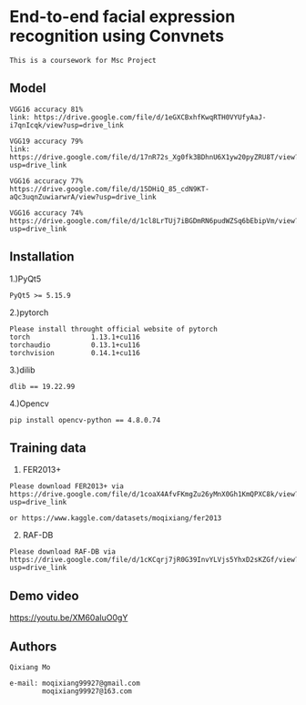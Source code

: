 # End-to-end facial expression recognition using Convnets
```
This is a coursework for Msc Project
```

## Model
```
VGG16 accuracy 81%
link: https://drive.google.com/file/d/1eGXCBxhfKwqRTH0VYUfyAaJ-i7qnIcqk/view?usp=drive_link

VGG19 accuracy 79%
link: https://drive.google.com/file/d/17nR72s_Xg0fk3BDhnU6X1yw20pyZRU8T/view?usp=drive_link

VGG16 accuracy 77%
https://drive.google.com/file/d/15DHiQ_85_cdN9KT-aQc3uqnZuwiarwrA/view?usp=drive_link

VGG16 accuracy 74%
https://drive.google.com/file/d/1cl8LrTUj7iBGDmRN6pudWZSq6bEbipVm/view?usp=drive_link

```

## Installation
1.)PyQt5
```
PyQt5 >= 5.15.9
```
2.)pytorch
```
Please install throught official website of pytorch
torch               1.13.1+cu116
torchaudio          0.13.1+cu116
torchvision         0.14.1+cu116
```
3.)dilib
```
dlib == 19.22.99
```
4.)Opencv
```
pip install opencv-python == 4.8.0.74
```

## Training data
1) FER2013+
```
Please download FER2013+ via https://drive.google.com/file/d/1coaX4AfvFKmgZu26yMnX0Gh1KmQPXC8k/view?usp=drive_link

or https://www.kaggle.com/datasets/moqixiang/fer2013
```
2) RAF-DB
```
Please download RAF-DB via https://drive.google.com/file/d/1cKCqrj7jR0G39InvYLVjs5YhxD2sKZGf/view?usp=drive_link
```

## Demo video
https://youtu.be/XM60aIuO0gY


## Authors
```
Qixiang Mo

e-mail: moqixiang99927@gmail.com
        moqixiang99927@163.com
```

